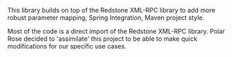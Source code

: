This library builds on top of the Redstone XML-RPC library to add more robust parameter mapping, Spring Integration, Maven project style.

Most of the code is a direct import of the Redstone XML-RPC library. Polar Rose decided to 'assimilate' this project to be able to make quick modifications for our specific use cases.